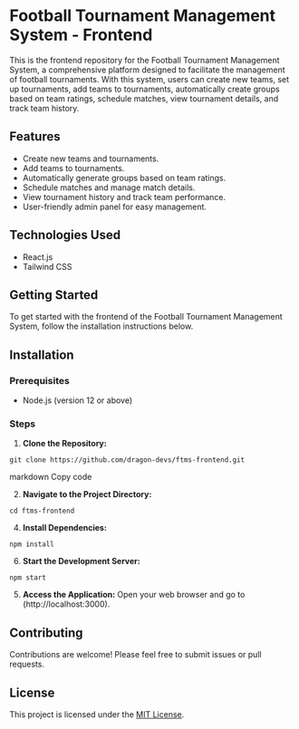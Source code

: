 # Football Tournament Management System - Frontend

This is the frontend repository for the Football Tournament Management System, a comprehensive platform designed to facilitate the management of football tournaments. With this system, users can create new teams, set up tournaments, add teams to tournaments, automatically create groups based on team ratings, schedule matches, view tournament details, and track team history.

## Features

- Create new teams and tournaments.
- Add teams to tournaments.
- Automatically generate groups based on team ratings.
- Schedule matches and manage match details.
- View tournament history and track team performance.
- User-friendly admin panel for easy management.

## Technologies Used

- React.js
- Tailwind CSS

## Getting Started

To get started with the frontend of the Football Tournament Management System, follow the installation instructions below.

## Installation

### Prerequisites

- Node.js (version 12 or above)

### Steps

1. **Clone the Repository:**
```
git clone https://github.com/dragon-devs/ftms-frontend.git
```

markdown
Copy code

2. **Navigate to the Project Directory:**
```
cd ftms-frontend
```

4. **Install Dependencies:**
```
npm install
```

6. **Start the Development Server:**
```
npm start
```
5. **Access the Application:**
Open your web browser and go to (http://localhost:3000).

## Contributing

Contributions are welcome! Please feel free to submit issues or pull requests.

## License

This project is licensed under the [MIT License](LICENSE).
